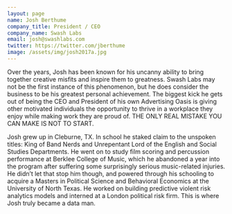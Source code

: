 ```yaml
---
layout: page
name: Josh Berthume
company_title: President / CEO
company_name: Swash Labs
email: josh@swashlabs.com
twitter: https://twitter.com/jberthume
image: /assets/img/josh2017a.jpg
---
```

Over the years, Josh has been known for his uncanny ability to bring together creative misfits and inspire them to greatness. Swash Labs may not be the first instance of this phenomenon, but he does consider the business to be his greatest personal achievement. The biggest kick he gets out of being the CEO and President of his own Advertising Oasis is giving other motivated individuals the opportunity to thrive in a workplace they enjoy while making work they are proud of. THE ONLY REAL MISTAKE YOU CAN MAKE IS NOT TO START.

Josh grew up in Cleburne, TX. In school he staked claim to the unspoken titles: King of Band Nerds and Unrepentant Lord of the English and Social Studies Departments. He went on to study film scoring and percussion performance at Berklee College of Music, which he abandoned a year into the program after suffering some surprisingly serious music-related injuries. He didn’t let that stop him though, and powered through his schooling to acquire a Masters in Political Science and Behavioral Economics at the University of North Texas. He worked on building predictive violent risk analytics models and interned at a London political risk firm. This is where Josh truly became a data man.
